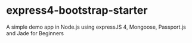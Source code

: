 express4-bootstrap-starter
==========================

A simple demo app in Node.js using expressJS 4, Mongoose, Passport.js and Jade for Beginners
